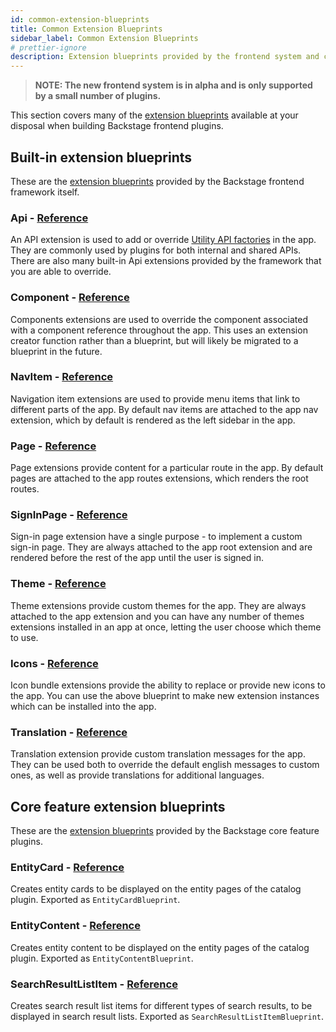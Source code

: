 ```yaml
---
id: common-extension-blueprints
title: Common Extension Blueprints
sidebar_label: Common Extension Blueprints
# prettier-ignore
description: Extension blueprints provided by the frontend system and core features
---
```


> **NOTE: The new frontend system is in alpha and is only supported by a small number of plugins.**

This section covers many of the [extension blueprints](../architecture/23-extension-blueprints.md) available at your disposal when building Backstage frontend plugins.

## Built-in extension blueprints

These are the [extension blueprints](../architecture/23-extension-blueprints.md) provided by the Backstage frontend framework itself.

### Api - [Reference](../../reference/frontend-plugin-api.apiblueprint.md)

An API extension is used to add or override [Utility API factories](../utility-apis/01-index.md) in the app. They are commonly used by plugins for both internal and shared APIs. There are also many built-in Api extensions provided by the framework that you are able to override.

### Component - [Reference](../../reference/frontend-plugin-api.createcomponentextension.md)

Components extensions are used to override the component associated with a component reference throughout the app. This uses an extension creator function rather than a blueprint, but will likely be migrated to a blueprint in the future.

### NavItem - [Reference](../../reference/frontend-plugin-api.navitemblueprint.md)

Navigation item extensions are used to provide menu items that link to different parts of the app. By default nav items are attached to the app nav extension, which by default is rendered as the left sidebar in the app.

### Page - [Reference](../../reference/frontend-plugin-api.pageblueprint.md)

Page extensions provide content for a particular route in the app. By default pages are attached to the app routes extensions, which renders the root routes.

### SignInPage - [Reference](../../reference/frontend-plugin-api.signinpageblueprint.md)

Sign-in page extension have a single purpose - to implement a custom sign-in page. They are always attached to the app root extension and are rendered before the rest of the app until the user is signed in.

### Theme - [Reference](../../reference/frontend-plugin-api.themeblueprint.md)

Theme extensions provide custom themes for the app. They are always attached to the app extension and you can have any number of themes extensions installed in an app at once, letting the user choose which theme to use.

### Icons - [Reference](../../reference/frontend-plugin-api.iconbundleblueprint.md)

Icon bundle extensions provide the ability to replace or provide new icons to the app. You can use the above blueprint to make new extension instances which can be installed into the app.

### Translation - [Reference](../../reference/frontend-plugin-api.translationblueprint.md)

Translation extension provide custom translation messages for the app. They can be used both to override the default english messages to custom ones, as well as provide translations for additional languages.

## Core feature extension blueprints

These are the [extension blueprints](../architecture/23-extension-blueprints.md) provided by the Backstage core feature plugins.

### EntityCard - [Reference](https://github.com/backstage/backstage/blob/master/plugins/catalog-react/report-alpha.api.md)

Creates entity cards to be displayed on the entity pages of the catalog plugin. Exported as `EntityCardBlueprint`.

### EntityContent - [Reference](https://github.com/backstage/backstage/blob/master/plugins/catalog-react/report-alpha.api.md)

Creates entity content to be displayed on the entity pages of the catalog plugin. Exported as `EntityContentBlueprint`.

### SearchResultListItem - [Reference](https://github.com/backstage/backstage/blob/master/plugins/search-react/report-alpha.api.md)

Creates search result list items for different types of search results, to be displayed in search result lists. Exported as `SearchResultListItemBlueprint`.
